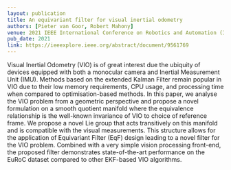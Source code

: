 ```yaml
---
layout: publication
title: An equivariant filter for visual inertial odometry
authors: [Pieter van Goor, Robert Mahony]
venue: 2021 IEEE International Conference on Robotics and Automation (ICRA)
pub_date: 2021
link: https://ieeexplore.ieee.org/abstract/document/9561769
---
```


Visual Inertial Odometry (VIO) is of great interest due the ubiquity of devices equipped with both a monocular camera and Inertial Measurement Unit (IMU). Methods based on the extended Kalman Filter remain popular in VIO due to their low memory requirements, CPU usage, and processing time when compared to optimisation-based methods. In this paper, we analyse the VIO problem from a geometric perspective and propose a novel formulation on a smooth quotient manifold where the equivalence relationship is the well-known invariance of VIO to choice of reference frame. We propose a novel Lie group that acts transitively on this manifold and is compatible with the visual measurements. This structure allows for the application of Equivariant Filter (EqF) design leading to a novel filter for the VIO problem. Combined with a very simple vision processing front-end, the proposed filter demonstrates state-of-the-art performance on the EuRoC dataset compared to other EKF-based VIO algorithms.
